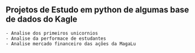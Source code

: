 ## Projetos de Estudo em python de algumas base de dados do Kagle

    - Analise dos primeiros unicornios
    - Analise da performace de estudantes
    - Analise mercado financeiro das ações da MagaLu
